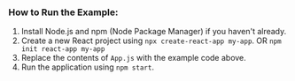 ### How to Run the Example:

1. Install Node.js and npm (Node Package Manager) if you haven't already.
2. Create a new React project using `npx create-react-app my-app`.
OR `npm init react-app my-app`
3. Replace the contents of `App.js` with the example code above.
4. Run the application using `npm start`.
